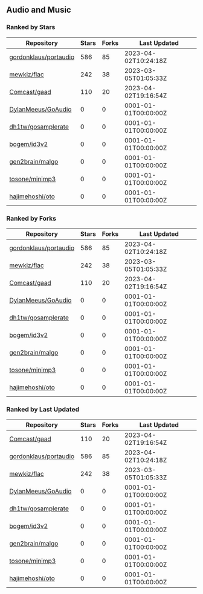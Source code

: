 ## Audio and Music

### Ranked by Stars

| Repository | Stars | Forks | Last Updated |
|------------|-------|-------|--------------|
| [gordonklaus/portaudio](https://github.com/gordonklaus/portaudio) | 586 | 85 | 2023-04-02T10:24:18Z |
| [mewkiz/flac](https://github.com/mewkiz/flac) | 242 | 38 | 2023-03-05T01:05:33Z |
| [Comcast/gaad](https://github.com/Comcast/gaad) | 110 | 20 | 2023-04-02T19:16:54Z |
| [DylanMeeus/GoAudio](https://github.com/DylanMeeus/GoAudio) | 0 | 0 | 0001-01-01T00:00:00Z |
| [dh1tw/gosamplerate](https://github.com/dh1tw/gosamplerate) | 0 | 0 | 0001-01-01T00:00:00Z |
| [bogem/id3v2](https://github.com/bogem/id3v2) | 0 | 0 | 0001-01-01T00:00:00Z |
| [gen2brain/malgo](https://github.com/gen2brain/malgo) | 0 | 0 | 0001-01-01T00:00:00Z |
| [tosone/minimp3](https://github.com/tosone/minimp3) | 0 | 0 | 0001-01-01T00:00:00Z |
| [hajimehoshi/oto](https://github.com/hajimehoshi/oto) | 0 | 0 | 0001-01-01T00:00:00Z |

### Ranked by Forks

| Repository | Stars | Forks | Last Updated |
|------------|-------|-------|--------------|
| [gordonklaus/portaudio](https://github.com/gordonklaus/portaudio) | 586 | 85 | 2023-04-02T10:24:18Z |
| [mewkiz/flac](https://github.com/mewkiz/flac) | 242 | 38 | 2023-03-05T01:05:33Z |
| [Comcast/gaad](https://github.com/Comcast/gaad) | 110 | 20 | 2023-04-02T19:16:54Z |
| [DylanMeeus/GoAudio](https://github.com/DylanMeeus/GoAudio) | 0 | 0 | 0001-01-01T00:00:00Z |
| [dh1tw/gosamplerate](https://github.com/dh1tw/gosamplerate) | 0 | 0 | 0001-01-01T00:00:00Z |
| [bogem/id3v2](https://github.com/bogem/id3v2) | 0 | 0 | 0001-01-01T00:00:00Z |
| [gen2brain/malgo](https://github.com/gen2brain/malgo) | 0 | 0 | 0001-01-01T00:00:00Z |
| [tosone/minimp3](https://github.com/tosone/minimp3) | 0 | 0 | 0001-01-01T00:00:00Z |
| [hajimehoshi/oto](https://github.com/hajimehoshi/oto) | 0 | 0 | 0001-01-01T00:00:00Z |

### Ranked by Last Updated

| Repository | Stars | Forks | Last Updated |
|------------|-------|-------|--------------|
| [Comcast/gaad](https://github.com/Comcast/gaad) | 110 | 20 | 2023-04-02T19:16:54Z |
| [gordonklaus/portaudio](https://github.com/gordonklaus/portaudio) | 586 | 85 | 2023-04-02T10:24:18Z |
| [mewkiz/flac](https://github.com/mewkiz/flac) | 242 | 38 | 2023-03-05T01:05:33Z |
| [DylanMeeus/GoAudio](https://github.com/DylanMeeus/GoAudio) | 0 | 0 | 0001-01-01T00:00:00Z |
| [dh1tw/gosamplerate](https://github.com/dh1tw/gosamplerate) | 0 | 0 | 0001-01-01T00:00:00Z |
| [bogem/id3v2](https://github.com/bogem/id3v2) | 0 | 0 | 0001-01-01T00:00:00Z |
| [gen2brain/malgo](https://github.com/gen2brain/malgo) | 0 | 0 | 0001-01-01T00:00:00Z |
| [tosone/minimp3](https://github.com/tosone/minimp3) | 0 | 0 | 0001-01-01T00:00:00Z |
| [hajimehoshi/oto](https://github.com/hajimehoshi/oto) | 0 | 0 | 0001-01-01T00:00:00Z |

